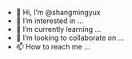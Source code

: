 - 👋 Hi, I’m @shangmingyux
- 👀 I’m interested in ...
- 🌱 I’m currently learning ...
- 💞️ I’m looking to collaborate on ...
- 📫 How to reach me ...

<!---
shangmingyux/shangmingyux is a ✨ special ✨ repository because its `README.md` (this file) appears on your GitHub profile.
You can click the Preview link to take a look at your changes.
--->
